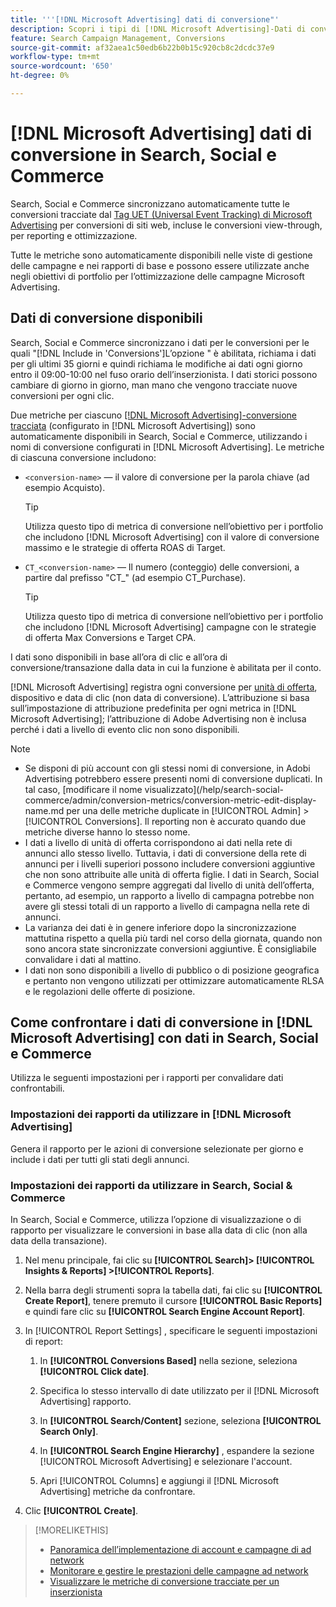 ```yaml
---
title: '''[!DNL Microsoft Advertising] dati di conversione"'
description: Scopri i tipi di [!DNL Microsoft Advertising]-Dati di conversione tracciati disponibili in Search, Social e Commerce.
feature: Search Campaign Management, Conversions
source-git-commit: af32aea1c50edb6b22b0b15c920cb8c2dcdc37e9
workflow-type: tm+mt
source-wordcount: '650'
ht-degree: 0%

---
```


# [!DNL Microsoft Advertising] dati di conversione in Search, Social e Commerce

Search, Social e Commerce sincronizzano automaticamente tutte le conversioni tracciate dal [Tag UET (Universal Event Tracking) di Microsoft Advertising](https://about.ads.microsoft.com/solutions/tools/universal-event-tracking) per conversioni di siti web, incluse le conversioni view-through, per reporting e ottimizzazione.

Tutte le metriche sono automaticamente disponibili nelle viste di gestione delle campagne e nei rapporti di base e possono essere utilizzate anche negli obiettivi di portfolio per l’ottimizzazione delle campagne Microsoft Advertising.

## Dati di conversione disponibili

Search, Social e Commerce sincronizzano i dati per le conversioni per le quali &quot;[!DNL Include in 'Conversions']L’opzione &quot; è abilitata, richiama i dati per gli ultimi 35 giorni e quindi richiama le modifiche ai dati ogni giorno entro il 09:00-10:00 nel fuso orario dell’inserzionista. I dati storici possono cambiare di giorno in giorno, man mano che vengono tracciate nuove conversioni per ogni clic.

Due metriche per ciascuno [[!DNL Microsoft Advertising]-conversione tracciata](https://help.ads.microsoft.com/apex/index/3/en-us/n5012) (configurato in [!DNL Microsoft Advertising]) sono automaticamente disponibili in Search, Social e Commerce, utilizzando i nomi di conversione configurati in [!DNL Microsoft Advertising]. Le metriche di ciascuna conversione includono:

* `<conversion-name>` — il valore di conversione per la parola chiave (ad esempio Acquisto).

  >[!TIP]
  >
  >Utilizza questo tipo di metrica di conversione nell’obiettivo per i portfolio che includono [!DNL Microsoft Advertising] con il valore di conversione massimo e le strategie di offerta ROAS di Target.

* `CT_<conversion-name>` — Il numero (conteggio) delle conversioni, a partire dal prefisso &quot;CT_&quot; (ad esempio CT_Purchase).

  >[!TIP]
  >
  >Utilizza questo tipo di metrica di conversione nell’obiettivo per i portfolio che includono [!DNL Microsoft Advertising] campagne con le strategie di offerta Max Conversions e Target CPA.

I dati sono disponibili in base all’ora di clic e all’ora di conversione/transazione dalla data in cui la funzione è abilitata per il conto.

[!DNL Microsoft Advertising] registra ogni conversione per [unità di offerta](/help/search-social-commerce/glossary.md#a-b), dispositivo e data di clic (non data di conversione). L’attribuzione si basa sull’impostazione di attribuzione predefinita per ogni metrica in [!DNL Microsoft Advertising]; l’attribuzione di Adobe Advertising non è inclusa perché i dati a livello di evento clic non sono disponibili.

>[!NOTE]
>
>* Se disponi di più account con gli stessi nomi di conversione, in Adobi Advertising potrebbero essere presenti nomi di conversione duplicati. In tal caso, [modificare il nome visualizzato](/help/search-social-commerce/admin/conversion-metrics/conversion-metric-edit-display-name.md per una delle metriche duplicate in [!UICONTROL Admin] > [!UICONTROL Conversions]. Il reporting non è accurato quando due metriche diverse hanno lo stesso nome.
>* I dati a livello di unità di offerta corrispondono ai dati nella rete di annunci allo stesso livello. Tuttavia, i dati di conversione della rete di annunci per i livelli superiori possono includere conversioni aggiuntive che non sono attribuite alle unità di offerta figlie. I dati in Search, Social e Commerce vengono sempre aggregati dal livello di unità dell’offerta, pertanto, ad esempio, un rapporto a livello di campagna potrebbe non avere gli stessi totali di un rapporto a livello di campagna nella rete di annunci.
>* La varianza dei dati è in genere inferiore dopo la sincronizzazione mattutina rispetto a quella più tardi nel corso della giornata, quando non sono ancora state sincronizzate conversioni aggiuntive. È consigliabile convalidare i dati al mattino.
>* I dati non sono disponibili a livello di pubblico o di posizione geografica e pertanto non vengono utilizzati per ottimizzare automaticamente RLSA e le regolazioni delle offerte di posizione.

## Come confrontare i dati di conversione in [!DNL Microsoft Advertising] con dati in Search, Social e Commerce

Utilizza le seguenti impostazioni per i rapporti per convalidare dati confrontabili.

### Impostazioni dei rapporti da utilizzare in [!DNL Microsoft Advertising]

Genera il rapporto per le azioni di conversione selezionate per giorno e include i dati per tutti gli stati degli annunci.

### Impostazioni dei rapporti da utilizzare in Search, Social &amp; Commerce

In Search, Social e Commerce, utilizza l’opzione di visualizzazione o di rapporto per visualizzare le conversioni in base alla data di clic (non alla data della transazione).

1. Nel menu principale, fai clic su **[!UICONTROL Search]> [!UICONTROL Insights & Reports] >[!UICONTROL Reports]**.

1. Nella barra degli strumenti sopra la tabella dati, fai clic su **[!UICONTROL Create Report]**, tenere premuto il cursore **[!UICONTROL Basic Reports]** e quindi fare clic su **[!UICONTROL Search Engine Account Report]**.

1. In [!UICONTROL Report Settings] , specificare le seguenti impostazioni di report:

   1. In **[!UICONTROL Conversions Based]** nella sezione, seleziona **[!UICONTROL Click date]**.

   1. Specifica lo stesso intervallo di date utilizzato per il [!DNL Microsoft Advertising] rapporto.

   1. In **[!UICONTROL Search/Content]** sezione, seleziona **[!UICONTROL Search Only]**.

   1. In **[!UICONTROL Search Engine Hierarchy]** , espandere la sezione [!UICONTROL Microsoft Advertising] e selezionare l&#39;account.

   1. Apri [!UICONTROL Columns] e aggiungi il [!DNL Microsoft Advertising] metriche da confrontare.

1. Clic **[!UICONTROL Create]**.

>[!MORELIKETHIS]
>
>* [Panoramica dell’implementazione di account e campagne di ad network](campaign-implemention-overview.md)
>* [Monitorare e gestire le prestazioni delle campagne ad network](monitor-performance-campaigns.md)
>* [Visualizzare le metriche di conversione tracciate per un inserzionista](/help/search-social-commerce/admin/conversion-metrics/conversion-metric-view-tracked.md)
